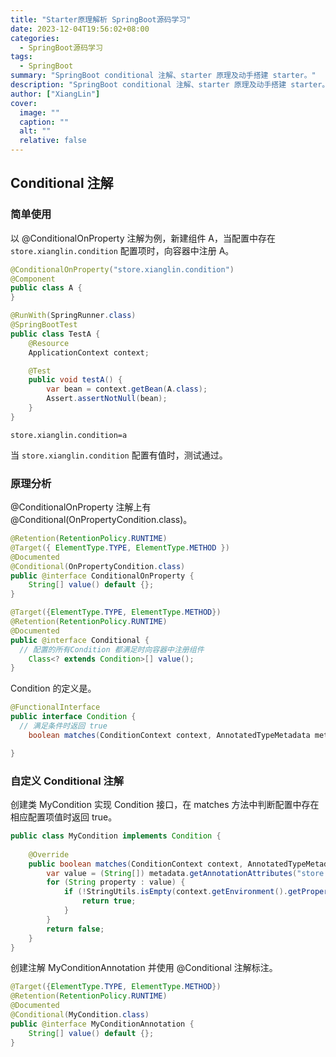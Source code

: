 ```yaml
---
title: "Starter原理解析 SpringBoot源码学习"
date: 2023-12-04T19:56:02+08:00
categories:
  - SpringBoot源码学习
tags:
  - SpringBoot
summary: "SpringBoot conditional 注解、starter 原理及动手搭建 starter。"
description: "SpringBoot conditional 注解、starter 原理及动手搭建 starter。"
author: ["XiangLin"]
cover:
  image: ""
  caption: ""
  alt: ""
  relative: false
---
```


## Conditional 注解

### 简单使用

以 @ConditionalOnProperty 注解为例，新建组件 A，当配置中存在 `store.xianglin.condition` 配置项时，向容器中注册 A。

```java
@ConditionalOnProperty("store.xianglin.condition")
@Component
public class A {
}

@RunWith(SpringRunner.class)
@SpringBootTest
public class TestA {
    @Resource
    ApplicationContext context;

    @Test
    public void testA() {
        var bean = context.getBean(A.class);
        Assert.assertNotNull(bean);
    }
}
```

```properties
store.xianglin.condition=a
```

当 `store.xianglin.condition` 配置有值时，测试通过。

### 原理分析

@ConditionalOnProperty 注解上有 @Conditional(OnPropertyCondition.class)。

```java
@Retention(RetentionPolicy.RUNTIME)
@Target({ ElementType.TYPE, ElementType.METHOD })
@Documented
@Conditional(OnPropertyCondition.class)
public @interface ConditionalOnProperty {
	String[] value() default {};
}

@Target({ElementType.TYPE, ElementType.METHOD})
@Retention(RetentionPolicy.RUNTIME)
@Documented
public @interface Conditional {
  // 配置的所有Condition 都满足时向容器中注册组件
	Class<? extends Condition>[] value();
}
```

Condition 的定义是。

```java
@FunctionalInterface
public interface Condition {
  // 满足条件时返回 true
	boolean matches(ConditionContext context, AnnotatedTypeMetadata metadata);

}
```

### 自定义 Conditional 注解

创建类 MyCondition 实现 Condition 接口，在 matches 方法中判断配置中存在相应配置项值时返回 true。

```java
public class MyCondition implements Condition {
  
    @Override
    public boolean matches(ConditionContext context, AnnotatedTypeMetadata metadata) {
        var value = (String[]) metadata.getAnnotationAttributes("store.xianglin.sb2.condi.MyConditionAnnotation").get("value");
        for (String property : value) {
            if (!StringUtils.isEmpty(context.getEnvironment().getProperty(property))) {
                return true;
            }
        }
        return false;
    }
}
```

创建注解 MyConditionAnnotation 并使用 @Conditional 注解标注。

```java
@Target({ElementType.TYPE, ElementType.METHOD})
@Retention(RetentionPolicy.RUNTIME)
@Documented
@Conditional(MyCondition.class)
public @interface MyConditionAnnotation {
    String[] value() default {};
}
```



